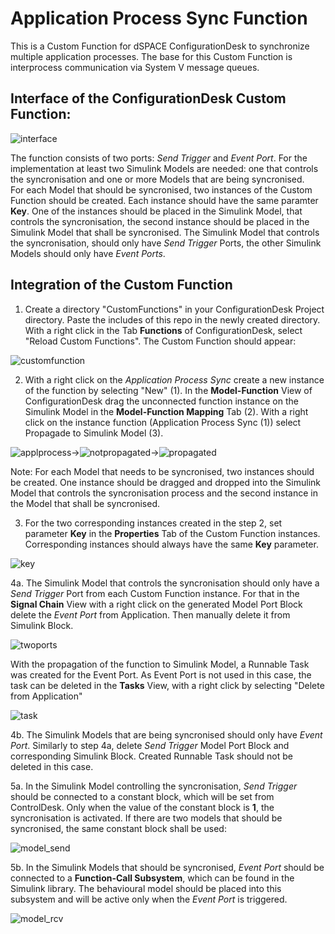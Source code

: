 # Application Process Sync Function
This is a Custom Function for dSPACE ConfigurationDesk to synchronize multiple application processes. 
The base for this Custom Function is interprocess communication via System V message queues. 

## Interface of the ConfigurationDesk Custom Function:

![interface](https://github.com/dspace-group/dsaApplicationProcessSyncFunction/assets/163404282/25a40040-f030-4c31-9021-10e293a67125)

The function consists of two ports: <i>Send Trigger</i> and <i>Event Port</i>. For the implementation at least two Simulink Models are needed: one that controls the syncronisation and one or more Models that are being syncronised.  
For each Model that should be syncronised, two instances of the Custom Function should be created. Each instance should have the same paramter **Key**. One of the instances should be placed in the Simulink Model, that controls the syncronisation, the second instance should be placed in the Simulink Model that shall be syncronised. The Simulink Model that controls the syncronisation, should only have <i>Send Trigger</i> Ports, the other Simulink Models should only have <i>Event Ports</i>.


## Integration of the Custom Function

1. Create a directory "CustomFunctions" in your ConfigurationDesk Project directory. Paste the includes of this repo in the newly created directory.
With a right click in the Tab **Functions** of ConfigurationDesk, select "Reload Custom Functions". The Custom Function should appear:

![customfunction](https://github.com/dspace-group/dsaApplicationProcessSyncFunction/assets/163404282/0ba42e2d-94e2-4436-a5f8-593d65794082)

2. With a right click on the <i>Application Process Sync</i>  create a new instance of the function by selecting "New" (1). In the **Model-Function** View of ConfigurationDesk drag the unconnected function instance on
the Simulink Model in the **Model-Function Mapping** Tab (2). With a right click on the instance function (Application Process Sync (1)) select Propagade to Simulink Model (3).

![applprocess](https://github.com/dspace-group/dsaApplicationProcessSyncFunction/assets/163404282/298d8e3a-4299-4c8b-b03b-cca307c70bf8)->![notpropagated](https://github.com/dspace-group/dsaApplicationProcessSyncFunction/assets/163404282/d766ef63-2889-4e7c-916a-1d4bf7a51b34)->![propagated](https://github.com/dspace-group/dsaApplicationProcessSyncFunction/assets/163404282/6ae2eef6-cc00-4d7f-9bcd-1a8272516b41)

Note: For each Model that needs to be syncronised, two instances should be created. One instance should be dragged and dropped into the Simulink Model that controls the syncronisation process and the second instance in the Model that shall be syncronised. 

3. For the two corresponding instances created in the step 2, set parameter **Key** in the **Properties** Tab of the Custom Function instances. Corresponding instances should always have the same **Key** parameter.
   
![key](https://github.com/dspace-group/dsaApplicationProcessSyncFunction/assets/163404282/152b6793-5476-4d4c-a9ee-edea77368fe3)

4a. The Simulink Model that controls the syncronisation should only have a <i>Send Trigger</i> Port from each Custom Function instance. For that in the **Signal Chain** View with a right click on the generated Model Port Block delete the <i>Event Port</i> from Application. Then manually delete it from Simulink Block.

![twoports](https://github.com/dspace-group/dsaApplicationProcessSyncFunction/assets/163404282/87dd0038-20e2-4eef-94b1-c38c4074a0c9)

With the propagation of the function to Simulink Model, a Runnable Task was created for the Event Port. As Event Port is not used in this case, the task can be deleted in the **Tasks** View, with a right click by selecting "Delete from Application"

![task](https://github.com/dspace-group/dsaApplicationProcessSyncFunction/assets/163404282/d5562ad0-7352-4855-9cb6-d93abcf92c19)


4b. The Simulink Models that are being syncronised should only have <i>Event Port</i>. Similarly to step 4a, delete <i>Send Trigger</i> Model Port Block and corresponding Simulink Block. Created Runnable Task should not be deleted in this case. 

5a. In the Simulink Model controlling the syncronisation, <i>Send Trigger</i> should be connected to a constant block, which will be set from ControlDesk. Only when the value of the constant block is **1**, the syncronisation is activated. If there are two models that should be syncronised, the same constant block shall be used: 

![model_send](https://github.com/dspace-group/dsaApplicationProcessSyncFunction/assets/163404282/5492e3e4-4081-4514-b622-e51da0306525)


5b. In the Simulink Models that should be syncronised, <i>Event Port</i> should be connected to a **Function-Call Subsystem**, which can be found in the Simulink library. The behavioural model should be placed into this subsystem and will be active only when the <i>Event Port</i> is triggered.

![model_rcv](https://github.com/dspace-group/dsaApplicationProcessSyncFunction/assets/163404282/1bdcc54c-19d3-44eb-84b6-026c0cb74b62)





